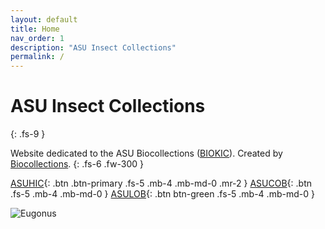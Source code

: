 ```yaml
---
layout: default
title: Home
nav_order: 1
description: "ASU Insect Collections"
permalink: /
---
```


# ASU Insect Collections
{: .fs-9 }

Website dedicated to the ASU Biocollections ([BIOKIC](https://biokic.asu.edu/)). Created by [Biocollections](https://biokic.asu.edu/). 
{: .fs-6 .fw-300 }

[ASUHIC](https://asucollections.github.io/ASUHIC/asuhic/){: .btn .btn-primary .fs-5 .mb-4 .mb-md-0 .mr-2 } [ASUCOB](https://asucollections.github.io/ASUCOB/asucob/){: .btn .fs-5 .mb-4 .mb-md-0 } 
[ASULOB](https://asucollections.github.io/ASULOB/asulob/){: .btn btn-green .fs-5 .mb-4 .mb-md-0 } 


<img src="https://serv.biokic.asu.edu/imglib/ecdysis/ASU_ASUHIC/ASUHIC0101/ASUHIC0101034_habitus_dorsal_1596058698.jpg" alt="Eugonus">




